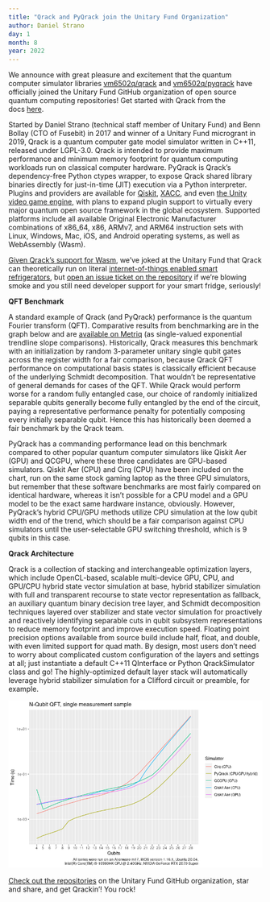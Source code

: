 ```yaml
---
title: "Qrack and PyQrack join the Unitary Fund Organization"  
author: Daniel Strano
day: 1
month: 8
year: 2022
---
```

We announce with great pleasure and excitement that the quantum computer simulator libraries [vm6502q/qrack](https://github.com/unitaryfoundation/qrack/) and [vm6502q/pyqrack](https://github.com/unitaryfoundation/pyqrack/) have officially joined the Unitary Fund GitHub organization of open source quantum computing repositories! Get started with Qrack from the docs [here](https://qrack.readthedocs.io/en/latest/).

Started by Daniel Strano (technical staff member of Unitary Fund) and Benn Bollay (CTO of Fusebit) in 2017 and winner of a Unitary Fund microgrant in 2019, Qrack is a quantum computer gate model simulator written in C++11, released under LGPL-3.0. Qrack is intended to provide maximum performance and minimum memory footprint for quantum computing workloads run on classical computer hardware. PyQrack is Qrack’s dependency-free Python ctypes wrapper, to expose Qrack shared library binaries directly for just-in-time (JIT) execution via a Python interpreter. Plugins and providers are available for [Qiskit](https://github.com/vm6502q/qiskit-qrack-provider), [XACC](https://github.com/eclipse/xacc/tree/master/quantum/plugins/qrack), and even [the Unity video game engine](https://github.com/vm6502q/OpenRelativity), with plans to expand plugin support to virtually every major quantum open source framework in the global ecosystem. Supported platforms include all available Original Electronic Manufacturer combinations of x86_64, x86, ARMv7, and ARM64 instruction sets with Linux, Windows, Mac, iOS, and Android operating systems, as well as WebAssembly (Wasm).

[Given Qrack’s support for Wasm](https://qrack.net/), we’ve joked at the Unitary Fund that Qrack can theoretically run on literal [internet-of-things enabled smart refrigerators](https://deviceatlas.com/blog/which-devices-have-browsers), but [open an issue ticket on the repository](https://github.com/unitaryfoundation/qrack/issues/) if we’re blowing smoke and you still need developer support for your smart fridge, seriously!

**QFT Benchmark**

A standard example of Qrack (and PyQrack) performance is the quantum Fourier transform (QFT). Comparative results from benchmarking are in the graph below and are [available on Metriq](https://metriq.info/Task/142) (as single-valued exponential trendline slope comparisons). Historically, Qrack measures this benchmark with an initialization by random 3-parameter unitary single qubit gates across the register width for a fair comparison, because Qrack QFT performance on computational basis states is classically efficient because of the underlying Schmidt decomposition. That wouldn’t be representative of general demands for cases of the QFT. While Qrack would perform worse for a random fully entangled case, our choice of randomly initialized separable qubits generally become fully entangled by the end of the circuit, paying a representative performance penalty for potentially composing every initially separable qubit. Hence this has historically been deemed a fair benchmark by the Qrack team.

PyQrack has a commanding performance lead on this benchmark compared to other popular quantum computer simulators like Qiskit Aer (GPU) and QCGPU, where these three candidates are GPU-based simulators. Qiskit Aer (CPU) and Cirq (CPU) have been included on the chart, run on the same stock gaming laptop as the three GPU simulators, but remember that these software benchmarks are most fairly compared on identical hardware, whereas it isn’t possible for a CPU model and a GPU model to be the exact same hardware instance, obviously. However, PyQrack’s hybrid CPU/GPU methods utilize CPU simulation at the low qubit width end of the trend, which should be a fair comparison against CPU simulators until the user-selectable GPU switching threshold, which is 9 qubits in this case.

**Qrack Architecture**

Qrack is a collection of stacking and interchangeable optimization layers, which include OpenCL-based, scalable multi-device GPU, CPU, and GPU/CPU hybrid state vector simulation at base, hybrid stabilizer simulation with full and transparent recourse to state vector representation as fallback, an auxiliary quantum binary decision tree layer, and Schmidt decomposition techniques layered over stabilizer and state vector simulation for proactively and reactively identifying separable cuts in qubit subsystem representations to reduce memory footprint and improve execution speed. Floating point precision options available from source build include half, float, and double, with even limited support for quad math. By design, most users don’t need to worry about complicated custom configuration of the layers and settings at all; just instantiate a default C++11 QInterface or Python QrackSimulator class and go! The highly-optimized default layer stack will automatically leverage hybrid stabilizer simulation for a Clifford circuit or preamble, for example.

![](https://github.com/tghp/unitary-fund/blob/main/public/images/qrack_qft_full_width.png)

[Check out the repositories](https://github.com/unitaryfoundation/qrack) on the Unitary Fund GitHub organization, star and share, and get Qrackin’! You rock!
